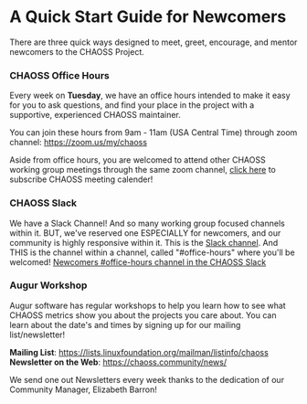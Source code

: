 # A Quick Start Guide for Newcomers
There are three quick ways designed to meet, greet, encourage, and mentor newcomers to the CHAOSS Project. 

### CHAOSS Office Hours
Every week on **Tuesday**, we have an office hours intended to make it easy for you to ask questions, and find your place in the project with a supportive, experienced CHAOSS maintainer. 

You can join these hours from 9am - 11am (USA Central Time) through zoom channel: https://zoom.us/my/chaoss

Aside from office hours, you are welcomed to attend other CHAOSS working group meetings through the same zoom channel, [click here](https://calendar.google.com/calendar/u/0/r?cid=j9f60skdd67938kvgl0udgqjqs@group.calendar.google.com) to subscribe CHAOSS meeting calender!

### CHAOSS Slack
We have a Slack Channel! And so many working group focused channels within it. BUT, we've reserved one ESPECIALLY for newcomers, and our community is highly responsive within it. 
This is the [Slack channel](https://chaoss-workspace.slack.com/join/shared_invite/zt-dqeab4ab-4XrH51rc4y_WXjN~uI~6rA#/). 
And THIS is the channel within a channel, called "#office-hours" where you'll be welcomed!  [Newcomers #office-hours channel in the CHAOSS Slack](https://chaoss-workspace.slack.com/archives/C0207C3RETX)


### Augur Workshop
Augur software has regular workshops to help you learn how to see what CHAOSS metrics show you about the projects you care about. You can learn about the date's and times by signing up for our mailing list/newsletter! 

**Mailing List**: https://lists.linuxfoundation.org/mailman/listinfo/chaoss
**Newsletter on the Web**: https://chaoss.community/news/ 

We send one out Newsletters every week thanks to the dedication of our Community Manager, Elizabeth Barron!


